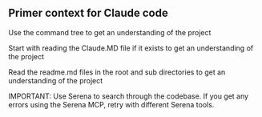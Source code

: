 ## Primer context for Claude code

Use the command tree to get an understanding of the project

Start with reading the Claude.MD file if it exists to get an understanding of the project

Read the readme.md files in the root and sub directories to get an understanding of the project

IMPORTANT: Use Serena to search through the codebase. If you get any errors using the Serena MCP, retry with different Serena tools. 